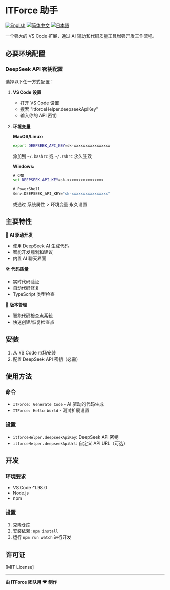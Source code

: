 # ITForce 助手

[![English](https://img.shields.io/badge/Language-English-blue.svg)](./README.md)
[![简体中文](https://img.shields.io/badge/语言-简体中文-red.svg)](./README.zh-CN.md)
[![日本語](https://img.shields.io/badge/言語-日本語-green.svg)](./README.ja-JP.md)

一个强大的 VS Code 扩展，通过 AI 辅助和代码质量工具增强开发工作流程。

## 必要环境配置

### DeepSeek API 密钥配置

选择以下任一方式配置：

1. **VS Code 设置**
   - 打开 VS Code 设置
   - 搜索 "itforceHelper.deepseekApiKey"
   - 输入你的 API 密钥

2. **环境变量**
   
   **MacOS/Linux:**
   ```bash
   export DEEPSEEK_API_KEY=sk-xxxxxxxxxxxxxxxx
   ```
   添加到 `~/.bashrc` 或 `~/.zshrc` 永久生效

   **Windows:**
   ```cmd
   # CMD
   set DEEPSEEK_API_KEY=sk-xxxxxxxxxxxxxxxx

   # PowerShell
   $env:DEEPSEEK_API_KEY="sk-xxxxxxxxxxxxxxxx"
   ```
   或通过 系统属性 > 环境变量 永久设置

## 主要特性

🤖 **AI 驱动开发**
- 使用 DeepSeek AI 生成代码
- 智能开发规划和建议
- 内置 AI 聊天界面

🛠️ **代码质量**
- 实时代码验证
- 自动代码修复
- TypeScript 类型检查

🔄 **版本管理**
- 智能代码检查点系统
- 快速创建/恢复检查点

## 安装

1. 从 VS Code 市场安装
2. 配置 DeepSeek API 密钥（必需）

## 使用方法

### 命令
- `ITForce: Generate Code` - AI 驱动的代码生成
- `ITForce: Hello World` - 测试扩展设置

### 设置
- `itforceHelper.deepseekApiKey`: DeepSeek API 密钥
- `itforceHelper.deepseekApiUrl`: 自定义 API URL（可选）

## 开发

### 环境要求
- VS Code ^1.98.0
- Node.js
- npm

### 设置
1. 克隆仓库
2. 安装依赖: `npm install`
3. 运行 `npm run watch` 进行开发

## 许可证

[MIT License]

---

**由 ITForce 团队用 ❤️ 制作**
